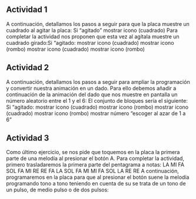 ## Actividad 1
A continuación, detallamos los pasos a seguir para que la placa muestre un
cuadrado al agitar la placa:
Si “agitado”
mostrar icono (cuadrado)
Para completar la actividad nos proponen que esta vez al agítala muestre un
cuadrado girado:Si “agitado:
mostrar icono (cuadrado)
mostrar icono (rombo)
mostrar icono (cuadrado)
mostrar icono (rombo)

## Actividad 2
A continuación, detallamos los pasos a seguir para ampliar la programación y
convertir nuestra animación en un dado.
Para ello debemos añadir a continuación de la animación del dado que nos
muestre en pantalla un número aleatorio entre el 1 y el 6:
El conjunto de bloques sería el siguiente:
Si “agitado:
mostrar icono (cuadrado)
mostrar icono (rombo)
mostrar icono (cuadrado)
mostrar icono (rombo)
mostrar número “escoger al azar de 1 a 6”
## Actividad 3
Como último ejercicio, se nos pide que toquemos en la placa la primera parte de
una melodía al presionar el botón A.
Para completar la actividad, primero trasladaremos la primera parte del
pentagrama a notas:
LA MI FA SOL FA MI RE RE FA LA SOL FA MI MI FA SOL LA RE RE
A continuación, programaremos en la placa para que al presionar el botón suene
la melodía programando tono a tono teniendo en cuenta de su se trata de un tono
de un pulso, de medio pulso o de dos pulsos:
